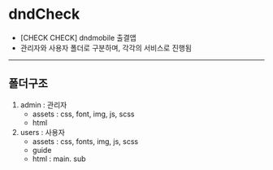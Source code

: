 # dndCheck
- [CHECK CHECK] dndmobile 출결앱
- 관리자와 사용자 폴더로 구분하며, 각각의 서비스로 진행됨
---
## 폴더구조
1. admin : 관리자
    - assets : css, font, img, js, scss
    - html
2. users : 사용자
    - assets : css, fonts, img, js, scss
    - guide
    - html : main. sub

